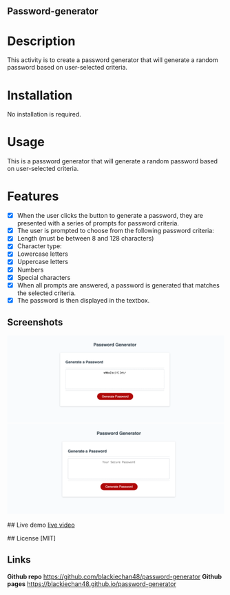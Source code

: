 ## Password-generator

# Description
This activity is to create a password generator that will generate a random password based on user-selected criteria.

# Installation
No installation is required.

# Usage
This is a password generator that will generate a random password based on user-selected criteria.

# Features
- [x] When the user clicks the button to generate a password, they are presented with a series of prompts for password criteria.
- [x] The user is prompted to choose from the following password criteria:
- [x] Length (must be between 8 and 128 characters)
- [x] Character type:
- [x] Lowercase letters
- [x] Uppercase letters
- [x] Numbers
- [x] Special characters
- [x] When all prompts are answered, a password is generated that matches the selected criteria.
- [x] The password is then displayed in the textbox.

## Screenshots
![screenshot](assets/images/Screenshot2.png)
![screenshot](assets/images/Screenshot1.png)

## Live demo
[live video](assets/images/Screen%20Recording%20.mov)

## License
[MIT]

## Links
**Github repo** https://github.com/blackiechan48/password-generator
**Github pages** https://blackiechan48.github.io/password-generator

